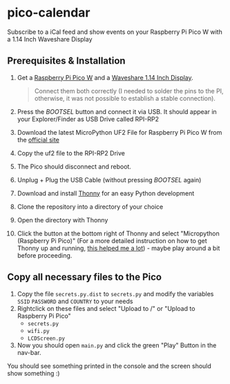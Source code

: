 # pico-calendar
Subscribe to a iCal feed and show events on your Raspberry Pi Pico W with a 1.14 Inch Waveshare Display

## Prerequisites & Installation

1. Get a [Raspberry Pi Pico W](https://www.raspberrypi.com/news/raspberry-pi-pico-w-your-6-iot-platform/) and a [Waveshare 1.14 Inch Display](https://www.waveshare.com/wiki/Pico-LCD-1.14). 
   
   > Connect them both correctly (I needed to solder the pins to the PI, otherwise, it was not possible to establish a stable connection).

2. Press the *BOOTSEL* button and connect it via USB. It should appear in your Explorer/Finder as USB Drive called RPI-RP2
3. Download the latest MicroPython UF2 File for Raspberry Pi Pico W from the [official site](https://www.raspberrypi.com/documentation/microcontrollers/micropython.html)
4. Copy the uf2 file to the RPI-RP2 Drive 
5. The Pico should disconnect and reboot. 
6. Unplug + Plug the USB Cable (without pressing *BOOTSEL* again)
7. Download and install [Thonny](https://thonny.org/) for an easy Python development
8. Clone the repository into a directory of your choice
9. Open the directory with Thonny
10. Click the button at the bottom right of Thonny and select "Micropython (Raspberry Pi Pico)" (For a more detailed instruction on how to get Thonny up and running, [this helped me a lot](https://desertbot.io/blog/raspberry-pi-pico-setup-mac)) - maybe play around a bit before proceeding.

## Copy all necessary files to the Pico

1. Copy the file `secrets.py.dist` to `secrets.py` and modify the variables `SSID` `PASSWORD` and `COUNTRY` to your needs
2. Rightclick on these files and select "Upload to /" or "Upload to Raspberry Pi Pico"
   - `secrets.py` 
   - `wifi.py`
   - `LCDScreen.py`
3. Now you should open `main.py` and click the green "Play" Button in the nav-bar. 

You should see something printed in the console and the screen should show something :)
